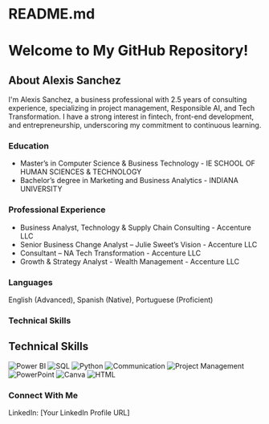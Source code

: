 # README.md

# Welcome to My GitHub Repository!

## About Alexis Sanchez

I'm Alexis Sanchez, a business professional with 2.5 years of consulting experience, specializing in project management, Responsible AI, and Tech Transformation. I have a strong interest in fintech, front-end development, and entrepreneurship, underscoring my commitment to continuous learning.

### Education

- Master’s in Computer Science & Business Technology - IE SCHOOL OF HUMAN SCIENCES & TECHNOLOGY
- Bachelor’s degree in Marketing and Business Analytics - INDIANA UNIVERSITY

### Professional Experience

- Business Analyst, Technology & Supply Chain Consulting - Accenture LLC
- Senior Business Change Analyst – Julie Sweet’s Vision - Accenture LLC
- Consultant – NA Tech Transformation - Accenture LLC
- Growth & Strategy Analyst - Wealth Management - Accenture LLC

### Languages

English (Advanced), Spanish (Native), Portuguese (Proficient)

### Technical Skills

## Technical Skills

![Power BI](URL_to_PowerBI_icon "Power BI") ![SQL](URL_to_SQL_icon "SQL") ![Python](URL_to_Python_icon "Python") ![Communication](URL_to_Communication_icon "Communication") ![Project Management](URL_to_Project_Management_icon "Project Management") ![PowerPoint](URL_to_PowerPoint_icon "PowerPoint") ![Canva](URL_to_Canva_icon "Canva") ![HTML](URL_to_HTML_icon "HTML")

### Connect With Me

LinkedIn: [Your LinkedIn Profile URL]
